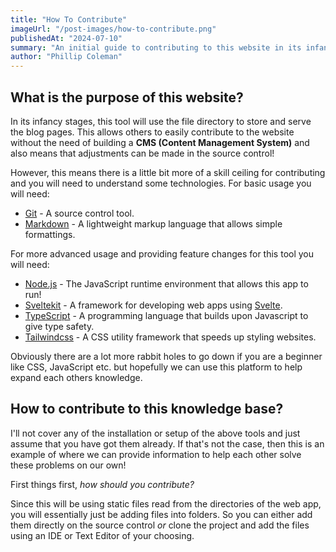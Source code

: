 ```yaml
---
title: "How To Contribute"
imageUrl: "/post-images/how-to-contribute.png"
publishedAt: "2024-07-10"
summary: "An initial guide to contributing to this website in its infant stages."
author: "Phillip Coleman"
---
```


## What is the purpose of this website?

In its infancy stages, this tool will use the file directory to store and serve the blog pages. This allows others to easily contribute to the website without the need of building a **CMS (Content Management System)** and also means that adjustments can be made in the source control!

However, this means there is a little bit more of a skill ceiling for contributing and you will need to understand some technologies. For basic usage you will need:

- [Git](https://git-scm.com/) - A source control tool.
- [Markdown](https://www.markdownguide.org/getting-started/) - A lightweight markup language that allows simple formattings.

For more advanced usage and providing feature changes for this tool you will need:

- [Node.js](https://nodejs.org/en) - The JavaScript runtime environment that allows this app to run!
- [Sveltekit](https://kit.svelte.dev/) - A framework for developing web apps using [Svelte](https://svelte.dev/).
- [TypeScript](https://www.typescriptlang.org/) - A programming language that builds upon Javascript to give type safety.
- [Tailwindcss](https://tailwindcss.com/) - A CSS utility framework that speeds up styling websites.

Obviously there are a lot more rabbit holes to go down if you are a beginner like CSS, JavaScript etc. but hopefully we can use this platform to help expand each others knowledge.

## How to contribute to this knowledge base?

I'll not cover any of the installation or setup of the above tools and just assume that you have got them already. If that's not the case, then this is an example of where we can provide information to help each other solve these problems on our own!

First things first, *how should you contribute?*

Since this will be using static files read from the directories of the web app, you will essentially just be adding files into folders. So you can either add them directly on the source control *or* clone the project and add the files using an IDE or Text Editor of your choosing. 